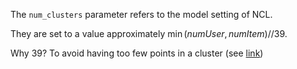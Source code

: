 The `num_clusters` parameter refers to the model setting of NCL.

They are set to a value approximately $\min(numUser, numItem)//39$. 

Why 39? To avoid having too few points in a cluster (see [link](https://github.com/facebookresearch/faiss/blob/833d417db1b6b6fd4b19e092f735373f07eab33f/Clustering.cpp#L40))
